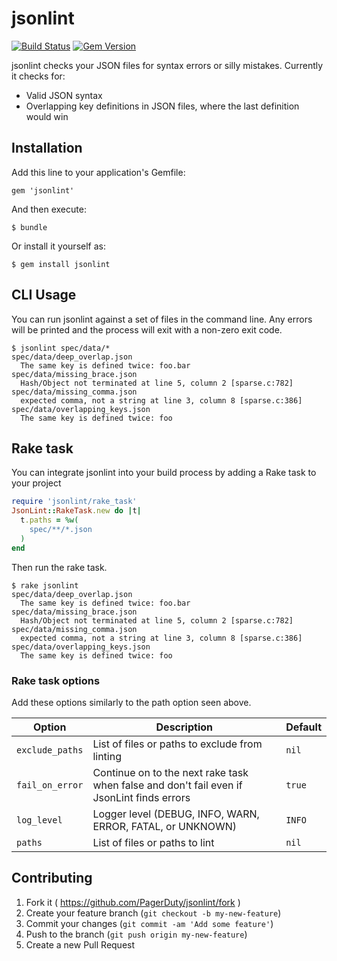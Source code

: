 # jsonlint

[![Build Status](https://travis-ci.org/dougbarth/jsonlint.svg?branch=master)](https://travis-ci.org/dougbarth/jsonlint)
[![Gem Version](http://img.shields.io/gem/v/jsonlint.svg)](https://rubygems.org/gems/jsonlint)

jsonlint checks your JSON files for syntax errors or silly mistakes. Currently it checks for:

 * Valid JSON syntax
 * Overlapping key definitions in JSON files, where the last definition would win

## Installation

Add this line to your application's Gemfile:

    gem 'jsonlint'

And then execute:

    $ bundle

Or install it yourself as:

    $ gem install jsonlint

## CLI Usage

You can run jsonlint against a set of files in the command line. Any errors will be printed and the process will exit with a non-zero exit code.

```
$ jsonlint spec/data/*
spec/data/deep_overlap.json
  The same key is defined twice: foo.bar
spec/data/missing_brace.json
  Hash/Object not terminated at line 5, column 2 [sparse.c:782]
spec/data/missing_comma.json
  expected comma, not a string at line 3, column 8 [sparse.c:386]
spec/data/overlapping_keys.json
  The same key is defined twice: foo
```

## Rake task

You can integrate jsonlint into your build process by adding a Rake task to your project

```ruby
require 'jsonlint/rake_task'
JsonLint::RakeTask.new do |t|
  t.paths = %w(
    spec/**/*.json
  )
end
```

Then run the rake task.

```
$ rake jsonlint
spec/data/deep_overlap.json
  The same key is defined twice: foo.bar
spec/data/missing_brace.json
  Hash/Object not terminated at line 5, column 2 [sparse.c:782]
spec/data/missing_comma.json
  expected comma, not a string at line 3, column 8 [sparse.c:386]
spec/data/overlapping_keys.json
  The same key is defined twice: foo
```

### Rake task options

Add these options similarly to the path option seen above.

| Option | Description | Default |
| ------------- | ------------- | ------------- |
| `exclude_paths` | List of files or paths to exclude from linting | `nil` |
| `fail_on_error` | Continue on to the next rake task when false and don't fail even if JsonLint finds errors | `true` |
| `log_level` | Logger level (DEBUG, INFO, WARN, ERROR, FATAL, or UNKNOWN) | `INFO` |
| `paths` | List of files or paths to lint | `nil` |

## Contributing

1. Fork it ( https://github.com/PagerDuty/jsonlint/fork )
2. Create your feature branch (`git checkout -b my-new-feature`)
3. Commit your changes (`git commit -am 'Add some feature'`)
4. Push to the branch (`git push origin my-new-feature`)
5. Create a new Pull Request
